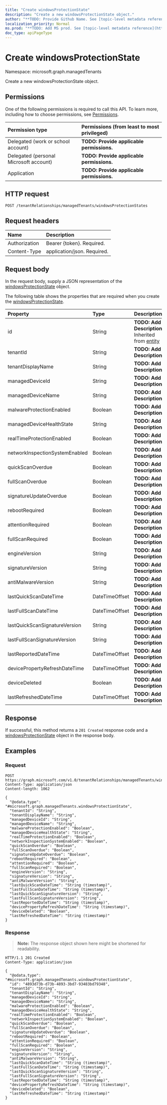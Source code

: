```yaml
---
title: "Create windowsProtectionState"
description: "Create a new windowsProtectionState object."
author: "**TODO: Provide Github Name. See [topic-level metadata reference](https://msgo.azurewebsites.net/add/document/guidelines/metadata.html#topic-level-metadata)**"
localization_priority: Normal
ms.prod: "**TODO: Add MS prod. See [topic-level metadata reference](https://msgo.azurewebsites.net/add/document/guidelines/metadata.html#topic-level-metadata)**"
doc_type: apiPageType
---
```


# Create windowsProtectionState
Namespace: microsoft.graph.managedTenants



Create a new windowsProtectionState object.

## Permissions
One of the following permissions is required to call this API. To learn more, including how to choose permissions, see [Permissions](/graph/permissions-reference).

|Permission type|Permissions (from least to most privileged)|
|:---|:---|
|Delegated (work or school account)|**TODO: Provide applicable permissions.**|
|Delegated (personal Microsoft account)|**TODO: Provide applicable permissions.**|
|Application|**TODO: Provide applicable permissions.**|

## HTTP request

<!-- {
  "blockType": "ignored"
}
-->
``` http
POST /tenantRelationships/managedTenants/windowsProtectionStates
```

## Request headers
|Name|Description|
|:---|:---|
|Authorization|Bearer {token}. Required.|
|Content-Type|application/json. Required.|

## Request body
In the request body, supply a JSON representation of the [windowsProtectionState](../resources/managedtenants-windowsprotectionstate.md) object.

The following table shows the properties that are required when you create the [windowsProtectionState](../resources/managedtenants-windowsprotectionstate.md).

|Property|Type|Description|
|:---|:---|:---|
|id|String|**TODO: Add Description** Inherited from [entity](../resources/managedtenants-entity.md)|
|tenantId|String|**TODO: Add Description**|
|tenantDisplayName|String|**TODO: Add Description**|
|managedDeviceId|String|**TODO: Add Description**|
|managedDeviceName|String|**TODO: Add Description**|
|malwareProtectionEnabled|Boolean|**TODO: Add Description**|
|managedDeviceHealthState|String|**TODO: Add Description**|
|realTimeProtectionEnabled|Boolean|**TODO: Add Description**|
|networkInspectionSystemEnabled|Boolean|**TODO: Add Description**|
|quickScanOverdue|Boolean|**TODO: Add Description**|
|fullScanOverdue|Boolean|**TODO: Add Description**|
|signatureUpdateOverdue|Boolean|**TODO: Add Description**|
|rebootRequired|Boolean|**TODO: Add Description**|
|attentionRequired|Boolean|**TODO: Add Description**|
|fullScanRequired|Boolean|**TODO: Add Description**|
|engineVersion|String|**TODO: Add Description**|
|signatureVersion|String|**TODO: Add Description**|
|antiMalwareVersion|String|**TODO: Add Description**|
|lastQuickScanDateTime|DateTimeOffset|**TODO: Add Description**|
|lastFullScanDateTime|DateTimeOffset|**TODO: Add Description**|
|lastQuickScanSignatureVersion|String|**TODO: Add Description**|
|lastFullScanSignatureVersion|String|**TODO: Add Description**|
|lastReportedDateTime|DateTimeOffset|**TODO: Add Description**|
|devicePropertyRefreshDateTime|DateTimeOffset|**TODO: Add Description**|
|deviceDeleted|Boolean|**TODO: Add Description**|
|lastRefreshedDateTime|DateTimeOffset|**TODO: Add Description**|



## Response

If successful, this method returns a `201 Created` response code and a [windowsProtectionState](../resources/managedtenants-windowsprotectionstate.md) object in the response body.

## Examples

### Request
<!-- {
  "blockType": "request",
  "name": "create_windowsprotectionstate_from_"
}
-->
``` http
POST https://graph.microsoft.com/v1.0/tenantRelationships/managedTenants/windowsProtectionStates
Content-Type: application/json
Content-length: 1062

{
  "@odata.type": "#microsoft.graph.managedTenants.windowsProtectionState",
  "tenantId": "String",
  "tenantDisplayName": "String",
  "managedDeviceId": "String",
  "managedDeviceName": "String",
  "malwareProtectionEnabled": "Boolean",
  "managedDeviceHealthState": "String",
  "realTimeProtectionEnabled": "Boolean",
  "networkInspectionSystemEnabled": "Boolean",
  "quickScanOverdue": "Boolean",
  "fullScanOverdue": "Boolean",
  "signatureUpdateOverdue": "Boolean",
  "rebootRequired": "Boolean",
  "attentionRequired": "Boolean",
  "fullScanRequired": "Boolean",
  "engineVersion": "String",
  "signatureVersion": "String",
  "antiMalwareVersion": "String",
  "lastQuickScanDateTime": "String (timestamp)",
  "lastFullScanDateTime": "String (timestamp)",
  "lastQuickScanSignatureVersion": "String",
  "lastFullScanSignatureVersion": "String",
  "lastReportedDateTime": "String (timestamp)",
  "devicePropertyRefreshDateTime": "String (timestamp)",
  "deviceDeleted": "Boolean",
  "lastRefreshedDateTime": "String (timestamp)"
}
```


### Response
>**Note:** The response object shown here might be shortened for readability.
<!-- {
  "blockType": "response",
  "truncated": true,
  "@odata.type": "microsoft.graph.managedTenants.windowsProtectionState"
}
-->
``` http
HTTP/1.1 201 Created
Content-Type: application/json

{
  "@odata.type": "#microsoft.graph.managedTenants.windowsProtectionState",
  "id": "4893d73b-d73b-4893-3bd7-93483bd79348",
  "tenantId": "String",
  "tenantDisplayName": "String",
  "managedDeviceId": "String",
  "managedDeviceName": "String",
  "malwareProtectionEnabled": "Boolean",
  "managedDeviceHealthState": "String",
  "realTimeProtectionEnabled": "Boolean",
  "networkInspectionSystemEnabled": "Boolean",
  "quickScanOverdue": "Boolean",
  "fullScanOverdue": "Boolean",
  "signatureUpdateOverdue": "Boolean",
  "rebootRequired": "Boolean",
  "attentionRequired": "Boolean",
  "fullScanRequired": "Boolean",
  "engineVersion": "String",
  "signatureVersion": "String",
  "antiMalwareVersion": "String",
  "lastQuickScanDateTime": "String (timestamp)",
  "lastFullScanDateTime": "String (timestamp)",
  "lastQuickScanSignatureVersion": "String",
  "lastFullScanSignatureVersion": "String",
  "lastReportedDateTime": "String (timestamp)",
  "devicePropertyRefreshDateTime": "String (timestamp)",
  "deviceDeleted": "Boolean",
  "lastRefreshedDateTime": "String (timestamp)"
}
```

